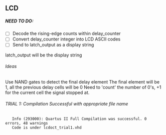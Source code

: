 ## LCD 

##### NEED TO DO:
- [ ] Decode the rising-edge counts within delay_counter 
- [ ] Convert delay_counter integer into LCD ASCII codes
- [ ] Send to latch_output as a display string

latch_output will be the display string
   
###### Ideas

Use NAND gates to detect the final delay element
The final element will be 1, all the previous delay cells will be 0
Need to 'count' the number of 0's, +1 for the current cell the signal stopped at.


###### TRIAL 1: Compilation Successful with appropriate file name
       Info (293000): Quartus II Full Compilation was successful. 0 errors, 48 warnings
       Code is under lcdoct_trial1.vhd
